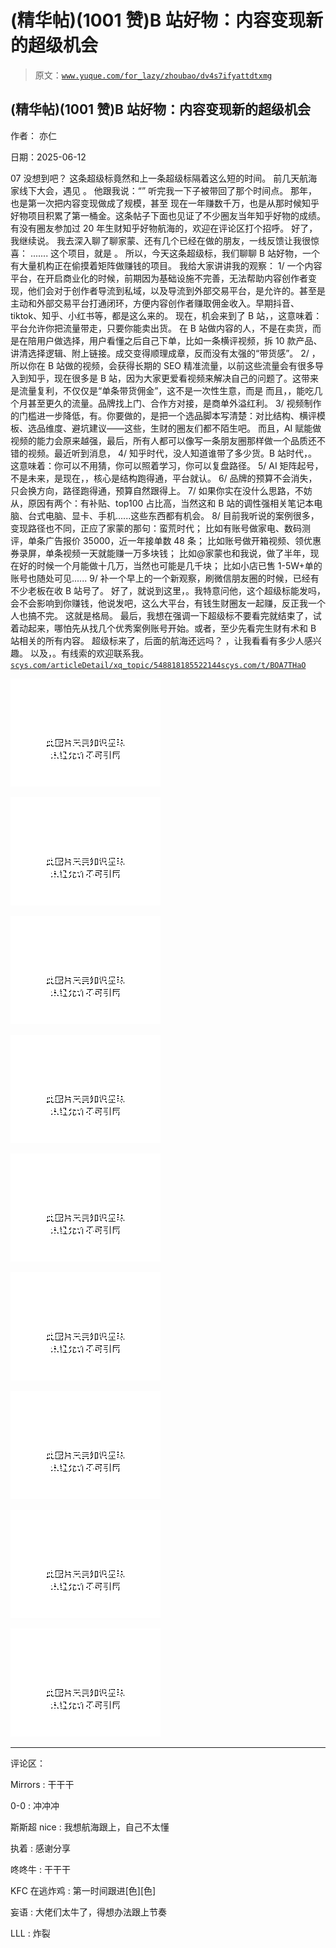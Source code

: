 # (精华帖)(1001 赞)B 站好物：内容变现新的超级机会

> 原文：[`www.yuque.com/for_lazy/zhoubao/dv4s7ifyattdtxmg`](https://www.yuque.com/for_lazy/zhoubao/dv4s7ifyattdtxmg)

## (精华帖)(1001 赞)B 站好物：内容变现新的超级机会

作者： 亦仁

日期：2025-06-12

07 没想到吧？ 这条超级标竟然和上一条超级标隔着这么短的时间。 前几天航海家线下大会，遇见 。 他跟我说：“” 听完我一下子被带回了那个时间点。
那年，也是第一次把内容变现做成了规模，甚至 现在一年赚数千万，也是从那时候知乎好物项目积累了第一桶金。这条帖子下面也见证了不少圈友当年知乎好物的成绩。
有没有圈友参加过 20 年生财知乎好物航海的，欢迎在评论区打个招呼。 好了，我继续说。 我去深入聊了聊家蒙、还有几个已经在做的朋友，一线反馈让我很惊喜：
....... 这个项目，就是 。 所以，今天这条超级标，我们聊聊 B 站好物，一个有大量机构正在偷摸着矩阵做赚钱的项目。 我给大家讲讲我的观察： 1/
一个内容平台，在开启商业化的时候，前期因为基础设施不完善，无法帮助内容创作者变现，他们会对于创作者导流到私域，以及导流到外部交易平台，是允许的。甚至是主动和外部交易平台打通闭环，方便内容创作者赚取佣金收入。早期抖音、tiktok、知乎、小红书等，都是这么来的。
现在，机会来到了 B 站，，这意味着：平台允许你把流量带走，只要你能卖出货。
在 B 站做内容的人，不是在卖货，而是在陪用户做选择，用户看懂之后自己下单，比如一条横评视频，拆 10 款产品、讲清选择逻辑、附上链接。成交变得顺理成章，反而没有太强的“带货感”。
2/ ，所以你在 B 站做的视频，会获得长期的 SEO 精准流量，以前这些流量会有很多导入到知乎，现在很多是 B
站，因为大家更爱看视频来解决自己的问题了。这带来是流量复利，不仅仅是“单条带货佣金”，这不是一次性生意，而是
而且，，能吃几个月甚至更久的流量。品牌找上门、合作方对接，是商单外溢红利。 3/
视频制作的门槛进一步降低，有。你要做的，是把一个选品脚本写清楚：对比结构、横评模板、选品维度、避坑建议——这些，生财的圈友们都不陌生吧。 而且，AI
赋能做视频的能力会原来越强，最后，所有人都可以像写一条朋友圈那样做一个品质还不错的视频。最近听到消息， 4/ 知乎时代，没人知道谁带了多少货。B
站时代，。这意味着：你可以不用猜，你可以照着学习，你可以复盘路径。 5/ AI 矩阵起号，不是未来，是现在，，核心是结构跑得通，平台就认。 6/
品牌的预算不会消失，只会换方向，路径跑得通，预算自然跟得上。 7/ 如果你实在没什么思路，不妨从，原因有两个：有补贴、top100 占比高，当然这和 B
站的调性强相关笔记本电脑、台式电脑、显卡、手机......这些东西都有机会。 8/ 目前我听说的案例很多，变现路径也不同，正应了家蒙的那句：蛮荒时代；
比如有账号做家电、数码测评，单条广告报价 35000，近一年接单数 48 条； 比如账号做开箱视频、领优惠券录屏，单条视频一天就能赚一万多块钱；
比如@家蒙也和我说，做了半年，现在好的时候一个月能做十几万，当然也可能是几千块； 比如小店已售 1-5W+单的账号也随处可见...... 9/
补一个早上的一个新观察，刷微信朋友圈的时候，已经有不少老板在收 B 站号了。
好了，就说到这里，。我特意问他，这个超级标能发吗，会不会影响到你赚钱，他说发吧，这么大平台，有钱生财圈友一起赚，反正我一个人也搞不完。 这就是格局。
最后，我想在强调一下超级标不要看完就结束了，试着动起来，哪怕先从找几个优秀案例账号开始。或者，至少先看完生财有术和 B 站相关的所有内容。
超级标来了，后面的航海还远吗？ ，让我看看有多少人感兴趣。
以及，。有线索的欢迎联系我。[`scys.com/articleDetail/xq_topic/548818185522144`](https://scys.com/articleDetail/xq_topic/548818185522144)[`scys.com/t/BOA7THaO`](https://scys.com/t/BOA7THaO)

![](img/bdba37713ec1b80cf23144a548398d3d.png "None")

![](img/18d9b2096e2acf2af825361e060f7f25.png "None")

![](img/fbee740a5c0ab5466b9f64cb36dea793.png "None")

![](img/4fd80f428349a89b1ab9a71aa2186ff7.png "None")

![](img/842772b1dcf96177f704d819392e1f7d.png "None")

![](img/0e05cbbed3f196d0e85e5cb1cb01e034.png "None")

![](img/9917a31f46dac77c0ca2548365c4e5f7.png "None")

![](img/8a7b3e9bb6092bc1ce4cf8dfad6ebc4f.png "None")

![](img/9232e9dbd489a30352eaf97cc963679a.png "None")

* * *

评论区：

Mirrors : 干干干

0-0 : 冲冲冲

斯斯超 nice : 我想航海跟上，自己不太懂

执着 : 感谢分享

咚咚牛 : 干干干

KFC 在逃炸鸡 : 第一时间跟进[色][色]

妄语 : 大佬们太牛了，得想办法跟上节奏

LLL : 炸裂
